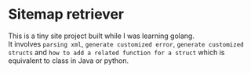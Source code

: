 # Sitemap retriever
This is a tiny site project built while I was learning golang.  
It involves `parsing xml`, `generate customized error`, `generate customized structs` and `how to add a related function for a struct` which is equivalent to class in Java or python.    
